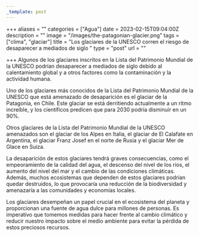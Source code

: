 ```yaml
---
_template: post
---
```





+++
aliases = ""
categories = ["Agua"]
date = 2023-02-15T09:04:00Z
description = ""
image = "/images/the-patagonian-glacier.png"
tags = ["clima", "glaciar"]
title = "Los glaciares de la UNESCO corren el riesgo de desaparecer a mediados de siglo "
type = "post"
url = ""

+++
Algunos de los glaciares inscritos en la Lista del Patrimonio Mundial de la UNESCO podrían desaparecer a mediados de siglo debido al calentamiento global y a otros factores como la contaminación y la actividad humana.  
  
Uno de los glaciares más conocidos de la Lista del Patrimonio Mundial de la UNESCO que está amenazado de desaparición es el glaciar de la Patagonia, en Chile. Este glaciar se está derritiendo actualmente a un ritmo increíble, y los científicos predicen que para 2030 podría disminuir en un 90%.  
  
Otros glaciares de la Lista del Patrimonio Mundial de la UNESCO amenazados son el glaciar de los Alpes en Italia, el glaciar de El Calafate en Argentina, el glaciar Franz Josef en el norte de Rusia y el glaciar Mer de Glace en Suiza.  
  
La desaparición de estos glaciares tendrá graves consecuencias, como el empeoramiento de la calidad del agua, el descenso del nivel de los ríos, el aumento del nivel del mar y el cambio de las condiciones climáticas. Además, muchos ecosistemas que dependen de estos glaciares podrían quedar destruidos, lo que provocaría una reducción de la biodiversidad y amenazaría a las comunidades y economías locales.  
  
Los glaciares desempeñan un papel crucial en el ecosistema del planeta y proporcionan una fuente de agua dulce para millones de personas. Es imperativo que tomemos medidas para hacer frente al cambio climático y reducir nuestro impacto sobre el medio ambiente para evitar la pérdida de estos preciosos recursos.
